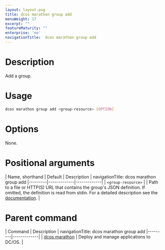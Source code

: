 ```yaml
---
layout: layout.pug
title: dcos marathon group add
menuWeight: 17
excerpt: ""
featureMaturity: ""
enterprise: 'no'
navigationTitle:  dcos marathon group add
---
```


<!-- This source repo for this topic is https://github.com/dcos/dcos-docs -->


# Description
Add a group.

# Usage

```bash
dcos marathon group add <group-resource> [OPTION]
```

# Options

None.

# Positional arguments

| Name, shorthand | Default | Description |
navigationTitle:  dcos marathon group add
|---------|-------------|-------------|
| `<group-resource>`   |             |  Path to a file or HTTP(S) URL that contains the group's JSON definition. If omitted, the definition is read from stdin. For a detailed description see the [documentation](/docs/1.10/deploying-services/marathon-api/). |

# Parent command

| Command | Description |
navigationTitle:  dcos marathon group add
|---------|-------------|
| [dcos marathon](/docs/1.10/cli/command-reference/dcos-marathon/) | Deploy and manage applications to DC/OS. |

<!-- # Examples -->
